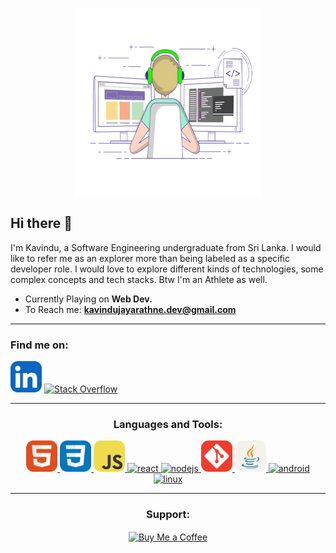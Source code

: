 <p align="center"><img src="https://github.com/kavindujayarathne/kavindujayarathne/blob/main/TechStuff.gif" alt="Banner" width="300" height="300"></p>

<h2>Hi there 👋</h2>

<p>
I'm Kavindu, a Software Engineering undergraduate from Sri Lanka. I would like to refer me as an explorer more than being labeled as a specific developer role. I would love to explore different kinds of technologies, some complex concepts and tech stacks. Btw I'm an Athlete as well.</p>

- Currently Playing on <strong>Web Dev.</strong>
- To Reach me: <strong>kavindujayarathne.dev@gmail.com</strong>

---

<h3>Find me on:</h3>
<p align="left">
<a href="https://linkedin.com/in/kavindu-jayarathne" target="_blank"><img src="https://github.com/tandpfun/skill-icons/blob/main/icons/LinkedIn.svg" alt="LinkedIn" height="50" width="50" /></a>
<a href="https://stackoverflow.com/users/20195136/kavindu-jayarathne" target="_blank"><img src="https://raw.githubusercontent.com/rahuldkjain/github-profile-readme-generator/master/src/images/icons/Social/stack-overflow.svg" alt="Stack Overflow" height="50" width="50" /></a>
</p>

---

<h3 align="center">Languages and Tools:</h3>
<div align="center"> 
  <a href="#" target="_blank"> <img src="https://github.com/tandpfun/skill-icons/blob/main/icons/HTML.svg" alt="html" width="50" height="50"/> </a> 
  <a href="#" target="_blank"> <img src="https://github.com/tandpfun/skill-icons/blob/main/icons/CSS.svg" alt="css" width="50" height="50"/> </a> 
  <a href="#" target="_blank"> <img src="https://github.com/tandpfun/skill-icons/blob/main/icons/JavaScript.svg" alt="javascript" width="50" height="50">
  <a href="#" target="_blank"> <img src="https://github.com/Scar1109/skill-icons/blob/main/icons/React-Light.svg" alt="react" width="50" height="50"/> </a> 
  <a href="#" target="_blank"> <img src="https://github.com/Scar1109/skill-icons/blob/main/icons/NodeJS-Light.svg" alt="nodejs" width="50" height="50"/> </a> 
  <a href="#" target="_blank"> <img src="https://github.com/tandpfun/skill-icons/blob/main/icons/Git.svg" alt="git" width="50" height="50"/> </a> 
  <a href="#" target="_blank"> <img src="https://github.com/tandpfun/skill-icons/blob/main/icons/Java-Light.svg" alt="java" width="50" height="50"/> </a> 
  <a href="#" target="_blank"> <img src="https://github.com/Scar1109/skill-icons/blob/main/icons/AndroidStudio-Light.svg" alt="android" width="50" height="50"/> </a> 
  <a href="#" target="_blank"> <img src="https://github.com/Scar1109/skill-icons/blob/main/icons/Linux-Light.svg" alt="linux" width="50" height="50"/> </a>   
</div>

---

<h3 align="center">Support:</h3>
<p align="center"><a href="https://www.buymeacoffee.com/kavindujayarathne"> <img align="center" src="https://cdn.buymeacoffee.com/buttons/v2/default-yellow.png" height="50" width="210" alt="Buy Me a Coffee" /></a></p>



